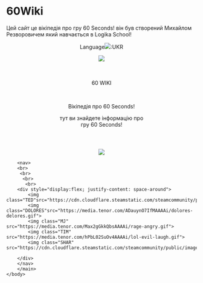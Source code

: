 # 60Wiki
Цей сайт це вікіпедія про гру 60 Seconds! він був створений Михайлом Резворовичем який навчається в Logika School!
<html>
    <body>
        <main>
            <header>
        <p class="LANG"> Language<img src="https://cdn-icons-png.flaticon.com/512/281/281776.png">:UKR</p>
        <img class="LNG" src="https://robotgentleman.com/src/images/logos/60_seconds_logo.png"> <br> <br><br>
        <p> 60 WIKI</p>
        <br>
                <div style="display:flex;justify-content:center"> <p class="info">Вікіпедія про 60 Seconds!<br></p> </div>
                <div style="display:flex;justify-content:center; text-align:center"> тут ви знайдете інформацію про <br>гру 60 Seconds! </div>

 </header>
        <div style="display:flex;justify-content:center"> <img class="LOGO"src="https://gamefaqs.gamespot.com/a/box/8/4/4/909844_side.jpg"> </div>
           
        <nav>
        <br>
         <br>
          <br>
           <br>
        <div style="display:flex; justify-content: space-around"> 
            <img class="TED"src="https://cdn.cloudflare.steamstatic.com/steamcommunity/public/images/items/1012880/c7617ae255d929f6703517f47be6726d69e974ed.png">
            <img class="DOLORES"src="https://media.tenor.com/ADauynO7IfMAAAAi/dolores-delores.gif">
            <img class="MJ" src="https://media.tenor.com/Max2gGkkQbsAAAAi/rage-angry.gif">
            <img class="TIM" src="https://media.tenor.com/hPbL02SuOv4AAAAi/lol-evil-laugh.gif">
            <img class="SHAR" src="https://cdn.cloudflare.steamstatic.com/steamcommunity/public/images/items/1012880/a70478c91028fdc150a41479ea4506a040155226.png">
            
        </div> 
        </nav>
        </main>
    </body>
<html>
